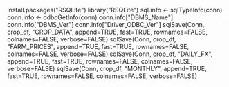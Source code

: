 install.packages("RSQLite")
library("RSQLite")
sql.info <- sqlTypeInfo(conn)
conn.info <- odbcGetInfo(conn)
conn.info["DBMS_Name"]
conn.info["DBMS_Ver"]
conn.info["Driver_ODBC_Ver"] 
sqlSave(Conn, crop_df, "CROP_DATA", append=TRUE, fast=TRUE, rownames=FALSE, colnames=FALSE, verbose=FALSE)
sqlSave(Conn, crop_df, "FARM_PRICES", append=TRUE, fast=TRUE, rownames=FALSE, colnames=FALSE, verbose=FALSE)
sqlSave(Conn, crop_df, "DAILY_FX", append=TRUE, fast=TRUE, rownames=FALSE, colnames=FALSE, verbose=FALSE)
sqlSave(Conn, crop_df, "MONTHLY", append=TRUE, fast=TRUE, rownames=FALSE, colnames=FALSE, verbose=FALSE)
